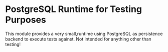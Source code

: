 # PostgreSQL Runtime for Testing Purposes

This module provides a very small,runtime using PostgreSQL as persistence backend to execute tests against. Not intended for anything other than testing!
